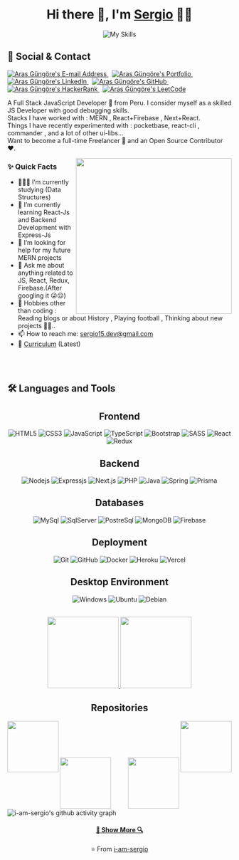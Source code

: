 <!-- Mas configuraciones y temas en: https://github.com/topics/readme-stats -->
<div align="center">
 
# Hi there 👋, I'm [Sergio](https://github.com/i-am-sergio) 👨‍💻 
</div>

<!-- Para los iconos: ![My Skills](https://skillicons.dev/icons?i=js,java,py,react,nodejs)](https://skillicons.dev) -->

<div align="center">
  
![My Skills](https://skillicons.dev/icons?i=js,java,py,php,cpp,git)
</div>

## 📇 Social & Contact

<div align="left">
  <a href="mailto:sergio15.dev@gmail.com" target="_blank" rel="noreferrer"> <img alt="Aras Güngöre's E-mail Address" src="https://img.shields.io/badge/E&#8209;mail-D14836?style=for-the-badge&logo=gmail&logoColor=white" /> </a>
  &nbsp;
  <!--https://arasgungore.github.io/-->
  <a href="#" target="_blank" rel="noreferrer"> <img alt="Aras Güngöre's Portfolio" src="https://img.shields.io/badge/Portfolio-08203A?style=for-the-badge&logo=About.me&logoColor=white" /> </a>
  &nbsp;
  <a href="#" target="_blank" rel="noreferrer"> <img alt="Aras Güngöre's LinkedIn" src="https://img.shields.io/badge/LinkedIn-0077B5?style=for-the-badge&logo=linkedin&logoColor=white" /> </a>
  &nbsp;
  <a href="https://github.com/i-am-sergio" target="_blank" rel="noreferrer"> <img alt="Aras Güngöre's GitHub" src="https://img.shields.io/badge/GitHub-100000?style=for-the-badge&logo=github&logoColor=white" /> </a>
  &nbsp;
  <!--https://www.hackerrank.com/arasgungore-->
  <a href="#" target="_blank" rel="noreferrer"> <img alt="Aras Güngöre's HackerRank" src="https://img.shields.io/badge/HackerRank-2EC866?style=for-the-badge&logo=HackerRank&logoColor=white" /> </a>
  &nbsp;
  <!--https://leetcode.com/arasgungore-->
  <a href="#" target="_blank" rel="noreferrer"> <img alt="Aras Güngöre's LeetCode" src="https://img.shields.io/badge/LeetCode-FFA116?style=for-the-badge&logo=LeetCode&logoColor=black" /> </a>
</div>
<!--
https://github.com/tandpfun/skill-icons
-->

<p>
A Full Stack JavaScript Developer 🚀 from Peru. I consider myself as a skilled JS Developer with good debugging skills.
<br/>
Stacks I have worked with : MERN , React+Firebase , Next+React.
<br/>  
Things I have recently experimented with : pocketbase, react-cli , commander , and a lot of other ui-libs...
<br/>
Want to become a full-time Freelancer 💸 and an Open Source Contributor ❤️.
</p>


<img align="right" src="https://raw.githubusercontent.com/trinib/trinib/main/.images/terminal.gif" width="350">
  
### ✨ Quick Facts

- 👨🏽‍💻 I’m currently studying (Data Structures)
- 🌱 I’m currently learning React-Js and Backend Development with Express-Js
- 🤔 I’m looking for help for my future MERN projects
- 💬 Ask me about anything related to JS, React, Redux, Firebase.(After googling it 😜😌)
- 🎿 Hobbies other than coding : Reading blogs or about History , Playing football , Thinking about new projects 🤔🤖..
- 📫 How to reach me: sergio15.dev@gmail.com
- 📝 [Curriculum](#) (Latest)

<br><br>

## 🛠️ Languages and Tools

<h2 align="center">Frontend</h2>
<div align="center">

![HTML5](https://img.shields.io/badge/-HTML5-black?style=flat-square&logo=html5&logoColor=white)
![CSS3](https://img.shields.io/badge/-CSS3-black?style=flat-square&logo=css3)
![JavaScript](https://img.shields.io/badge/-JAVASCRIPT-black?style=flat-square&logo=javascript)
![TypeScript](https://img.shields.io/badge/-TYPESCRIPT-black?style=flat-square&logo=typescript)
![Bootstrap](https://img.shields.io/badge/-BOOTSTRAP-black?style=flat-square&logo=bootstrap)
![SASS](https://img.shields.io/badge/-SASS-black?style=flat-square&logo=SASS)
![React](https://img.shields.io/badge/-REACT-black?style=flat-square&logo=react)
![Redux](https://img.shields.io/badge/-REDUX-black?style=flat-square&logo=Redux)
</div>

<h2 align="center">Backend</h2>
<div align="center">

![Nodejs](https://img.shields.io/badge/-NODEJS-black?style=flat-square&logo=Node.js)
![Expressjs](https://img.shields.io/badge/-EXPRESSJS-black?style=flat-square&logo=Express)
![Next.js](https://img.shields.io/badge/-NEXTJS-black?style=flat-square&logo=Next.js)
![PHP](https://img.shields.io/badge/-PHP-black?style=flat-square&logo=php)
![Java](https://img.shields.io/badge/-JAVA-black?style=flat-square&logo=jdk)
![Spring](https://img.shields.io/badge/-SPRING-black?style=flat-square&logo=spring)
![Prisma](https://img.shields.io/badge/-PRISMA-black?style=flat-square&logo=prisma)
</div>

<h2 align="center">Databases</h2>
<div align="center">

![MySql](https://img.shields.io/badge/-MYSQL-black?style=flat-square&logo=mysql)
![SqlServer](https://img.shields.io/badge/-SQLSERVER-black?style=flat-square&logo=microsoftsqlserver)
![PostreSql](https://img.shields.io/badge/-POSTGRESQL-black?style=flat-square&logo=postgresql)
![MongoDB](https://img.shields.io/badge/-MONGODB-black?style=flat-square&logo=mongodb)
![Firebase](https://img.shields.io/badge/-FIREBASE-black?style=flat-square&logo=firebase)
</div>

<h2 align="center">Deployment</h2>
<div align="center">

![Git](https://img.shields.io/badge/-GIT-black?style=flat-square&logo=git)
![GitHub](https://img.shields.io/badge/-GITHUB-black?style=flat-square&logo=github)
![Docker](https://img.shields.io/badge/-DOCKER-black?style=flat-square&logo=docker)
![Heroku](https://img.shields.io/badge/-HEROKU-black?style=flat-square&logo=heroku)
![Vercel](https://img.shields.io/badge/-VERCEL-black?style=flat-square&logo=vercel)
</div>

<h2 align="center">Desktop Environment</h2>
<div align="center">

![Windows](https://img.shields.io/badge/-WINDOWS-black?style=flat-square&logo=windows)
![Ubuntu](https://img.shields.io/badge/-UBUNTU-black?style=flat-square&logo=ubuntu)
![Debian](https://img.shields.io/badge/-DEBIAN-black?style=flat-square&logo=debian)
</div>

<br>
<div align="center">

<a href="https://github.com/anuraghazra/github-readme-stats" title="Go to Source">
  <img height="160" src="https://github-readme-stats.vercel.app/api?username=i-am-sergio&show_icons=true&theme=github_dark">
</a>
<a href="https://github.com/trinib/AdGuard-WireGuard-Unbound-Cloudflare">
  <img height="160" src="https://github-readme-stats.vercel.app/api/top-langs/?username=trinib&layout=compact&theme=github_dark">
</a>
</div>

<!--
<a href="https://github.com/anuraghazra/github-readme-stats" margin-left="100px">
  <img width="50%" height="200" src="https://github-readme-stats.vercel.app/api/top-langs/?username=heros789-sergio&layout=compact&theme=midnight-purple" />
</a>
-->

<h2 align="center">Repositories</h2>

<p width="100%" align="center">
  <a align="left" href="https://github.com/heros789-sergio/proyecto-dbp-java-mysql" title="Bank System Java-Mysql"><img align="left" height="115" src="https://github-readme-stats.vercel.app/api/pin/?username=heros789-sergio&repo=proyecto-dbp-java-mysql&theme=github_dark"></a>
  <a align="right" href="https://github.com/heros789-sergio/SistemaBebidas" title="Warehouse system"><img align="right" height="115" src="https://github-readme-stats.vercel.app/api/pin/?username=heros789-sergio&repo=SistemaBebidas&theme=github_dark"></a>
</p>

<br><br><br><br>

<p width="100%" align="center">
  <a align="left" href="https://github.com/heros789-sergio/proyecto-ti1-php-mysql" title="System Attendance PHP-Mysql-Js"><img align="left" height="115" src="https://github-readme-stats.vercel.app/api/pin/?username=heros789-sergio&repo=proyecto-ti1-php-mysql&theme=github_dark"></a>
  <a align="right" href="https://github.com/heros789-sergio/portafolio-reactjs" title="Project with ReactJs"><img align="right" height="115" src="https://github-readme-stats.vercel.app/api/pin/?username=heros789-sergio&repo=portafolio-reactjs&theme=github_dark"></a>
</p>

<br><br><br><br><br><br>

<!--📈ACTIVITYGRAPH / configuraciones y temas del grafico aqui: https://github.com/i-am-sergio/github-readme-activity-graph#customization -->

![i-am-sergio's github activity graph](https://activity-graph.herokuapp.com/graph?username=i-am-sergio&theme=react-dark)

<h4 align="center"><a href="https://github.com/i-am-sergio?tab=repositories" title="Show Repositories">🔎 Show More 🔍</a></h4>
<p align = "center">⭐ From <a href="https://github.com/i-am-sergio/">i-am-sergio</a></p>




